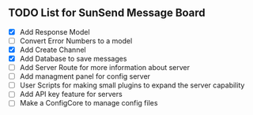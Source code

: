 ## TODO List for SunSend Message Board

- [x] Add Response Model
- [ ] Convert Error Numbers to a model
- [x] Add Create Channel
- [x] Add Database to save messages
- [ ] Add Server Route for more information about server
- [ ] Add managment panel for config server
- [ ] User Scripts for making small plugins to expand the server capability
- [ ] Add API key feature for servers
- [ ] Make a ConfigCore to manage config files
